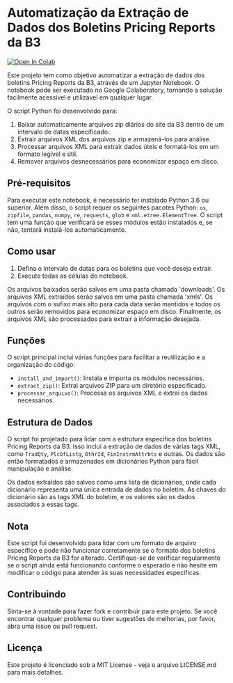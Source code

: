 # Automatização da Extração de Dados dos Boletins Pricing Reports da B3

<a target="_blank" href="https://colab.research.google.com/github/ggximenez/Princing-Report-B3/blob/main/pricing_reports_b3.ipynb">
  <img src="https://colab.research.google.com/assets/colab-badge.svg" alt="Open In Colab"/>
</a>

Este projeto tem como objetivo automatizar a extração de dados dos boletins Pricing Reports da B3, através de um Jupyter Notebook. O notebook pode ser executado no Google Colaboratory, tornando a solução facilmente acessível e utilizável em qualquer lugar.

O script Python foi desenvolvido para:

1. Baixar automaticamente arquivos zip diários do site da B3 dentro de um intervalo de datas especificado.
2. Extrair arquivos XML dos arquivos zip e armazená-los para análise.
3. Processar arquivos XML para extrair dados úteis e formatá-los em um formato legível e útil.
4. Remover arquivos desnecessários para economizar espaço em disco.

## Pré-requisitos

Para executar este notebook, é necessário ter instalado Python 3.6 ou superior. Além disso, o script requer os seguintes pacotes Python: `os`, `zipfile`, `pandas`, `numpy`, `re`, `requests`, `glob` e `xml.etree.ElementTree`. O script tem uma função que verificará se esses módulos estão instalados e, se não, tentará instalá-los automaticamente.

## Como usar

1. Defina o intervalo de datas para os boletins que você deseja extrair.
2. Execute todas as células do notebook.

Os arquivos baixados serão salvos em uma pasta chamada 'downloads'. Os arquivos XML extraídos serão salvos em uma pasta chamada 'xmls'. Os arquivos com o sufixo mais alto para cada data serão mantidos e todos os outros serão removidos para economizar espaço em disco. Finalmente, os arquivos XML são processados para extrair a informação desejada.

## Funções

O script principal inclui várias funções para facilitar a reutilização e a organização do código:

- `install_and_import()`: Instala e importa os módulos necessários.
- `extract_zip()`: Extrai arquivos ZIP para um diretório especificado.
- `processar_arquivo()`: Processa os arquivos XML e extrai os dados necessários.

## Estrutura de Dados

O script foi projetado para lidar com a estrutura específica dos boletins Pricing Reports da B3. Isso inclui a extração de dados de várias tags XML, como `TradQty`, `PlcOfListg`, `OthrId`, `FinInstrmAttrbts` e outras. Os dados são então formatados e armazenados em dicionários Python para fácil manipulação e análise.

Os dados extraídos são salvos como uma lista de dicionários, onde cada dicionário representa uma única entrada de dados no boletim. As chaves do dicionário são as tags XML do boletim, e os valores são os dados associados a essas tags.

## Nota

Este script foi desenvolvido para lidar com um formato de arquivo específico e pode não funcionar corretamente se o formato dos boletins Pricing Reports da B3 for alterado. Certifique-se de verificar regularmente se o script ainda está funcionando conforme o esperado e não hesite em modificar o código para atender às suas necessidades específicas.

## Contribuindo

Sinta-se à vontade para fazer fork e contribuir para este projeto. Se você encontrar qualquer problema ou tiver sugestões de melhorias, por favor, abra uma issue ou pull request.

## Licença

Este projeto é licenciado sob a MIT License - veja o arquivo LICENSE.md para mais detalhes.


